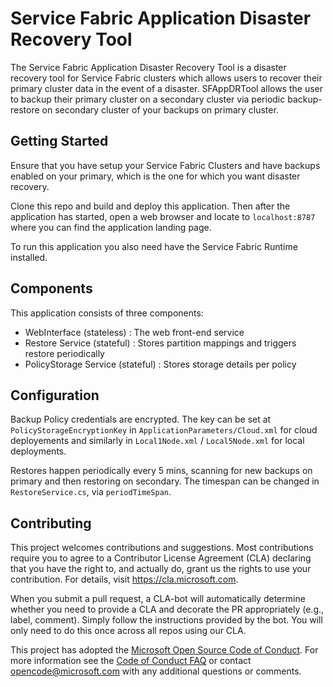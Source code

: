 
# Service Fabric Application Disaster Recovery Tool
The Service Fabric Application Disaster Recovery Tool is a disaster recovery tool for Service Fabric clusters which allows users to recover their primary cluster data in the event of a disaster. SFAppDRTool allows the user to backup their primary cluster on a secondary cluster via periodic backup-restore on secondary cluster of your backups on primary cluster.   

## Getting Started
Ensure that you have setup your Service Fabric Clusters and have backups enabled on your primary, which is the one for which you want disaster recovery.

Clone this repo and build and deploy this application. Then after the application has started, open a web browser and locate to `localhost:8787` where you can find the application landing page.

To run this application you also need have the Service Fabric Runtime installed.

## Components
This application consists of three components:
 - WebInterface (stateless) : The web front-end service
 - Restore Service (stateful) : Stores partition mappings and triggers restore periodically
 - PolicyStorage Service (stateful) : Stores storage details per policy 


## Configuration
Backup Policy credentials are encrypted. The key can be set at `PolicyStorageEncryptionKey` in `ApplicationParameters/Cloud.xml` for cloud deployements and similarly in `Local1Node.xml` / `Local5Node.xml` for local deployments. 

Restores happen periodically every 5 mins, scanning for new backups on primary and then restoring on secondary. The timespan can be changed in `RestoreService.cs`, via `periodTimeSpan`.

## Contributing

This project welcomes contributions and suggestions.  Most contributions require you to agree to a
Contributor License Agreement (CLA) declaring that you have the right to, and actually do, grant us
the rights to use your contribution. For details, visit https://cla.microsoft.com.

When you submit a pull request, a CLA-bot will automatically determine whether you need to provide
a CLA and decorate the PR appropriately (e.g., label, comment). Simply follow the instructions
provided by the bot. You will only need to do this once across all repos using our CLA.

This project has adopted the [Microsoft Open Source Code of Conduct](https://opensource.microsoft.com/codeofconduct/).
For more information see the [Code of Conduct FAQ](https://opensource.microsoft.com/codeofconduct/faq/) or
contact [opencode@microsoft.com](mailto:opencode@microsoft.com) with any additional questions or comments.
